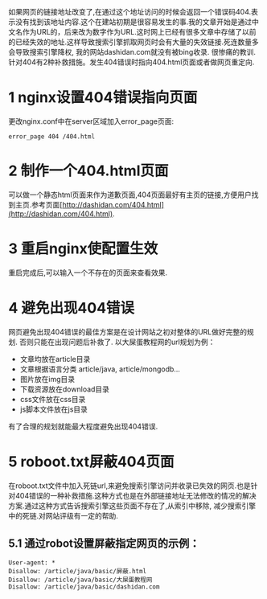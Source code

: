 <div class="jumbotron">
<p>如果网页的链接地址改变了,在通过这个地址访问的时候会返回一个错误码404.表示没有找到该地址内容.这个在建站初期是很容易发生的事.我的文章开始是通过中文名作为URL的，后来改为数字作为URL.这时网上已经有很多文章中存储了以前的已经失效的地址.这样导致搜索引擎抓取网页时会有大量的失效链接.死连数量多会导致搜索引擎降权, 我的网站dashidan.com就没有被bing收录. 很惨痛的教训.针对404有2种补救措施。发生404错误时指向404.html页面或者做网页重定向.</p>  
</div>


1 nginx设置404错误指向页面
===

更改nginx.conf中在server区域加入error_page页面:
```
error_page 404 /404.html
```

2 制作一个404.html页面
===

可以做一个静态html页面来作为道歉页面,404页面最好有主页的链接,方便用户找到主页.参考页面[http://dashidan.com/404.html](http://dashidan.com/404.html).

3 重启nginx使配置生效
===

重启完成后,可以输入一个不存在的页面来查看效果.

4 避免出现404错误
===

网页避免出现404错误的最佳方案是在设计网站之初对整体的URL做好完整的规划. 否则只能在出现问题后补救了.
以大屎蛋教程网的url规划为例：

- 文章均放在article目录
- 文章根据语言分类 article/java, article/mongodb...
- 图片放在img目录
- 下载资源放在download目录
- css文件放在css目录
- js脚本文件放在js目录

有了合理的规划就能最大程度避免出现404错误.

5 roboot.txt屏蔽404页面
===

在roboot.txt文件中加入死链url,来避免搜索引擎访问并收录已失效的网页.也是针对404错误的一种补救措施.这种方式也是在外部链接地址无法修改的情况的解决方案.通过这种方式告诉搜索引擎这些页面不存在了,从索引中移除, 减少搜索引擎中的死链.对网站评级有一定的帮助.

5.1 通过robot设置屏蔽指定网页的示例：
---

```
User-agent: *
Disallow: /article/java/basic/屏蔽.html
Disallow: /article/java/basic/大屎蛋教程网
Disallow: /article/java/basic/dashidan.com
```